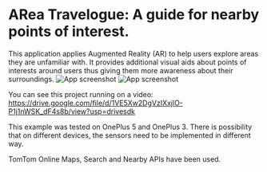 # ARea Travelogue: A guide for nearby points of interest.

This application applies Augmented Reality (AR) to help users explore areas they are unfamiliar with. It provides additional visual aids about points of interests around users thus giving them more awareness about their surroundings.
![App screenshot](https://imgur.com/a/91Wul2g)
![App screenshot](https://imgur.com/a/8UBTC5g)

You can see this project running on a video: https://drive.google.com/file/d/1VE5Xw2DgVzIXxjlO-P1j1nWSK_dF4s8b/view?usp=drivesdk

This example was tested on OnePlus 5 and OnePlus 3. There is possibility that on different devices, the sensors need to be implemented in different way.

TomTom Online Maps, Search and Nearby APIs have been used.
